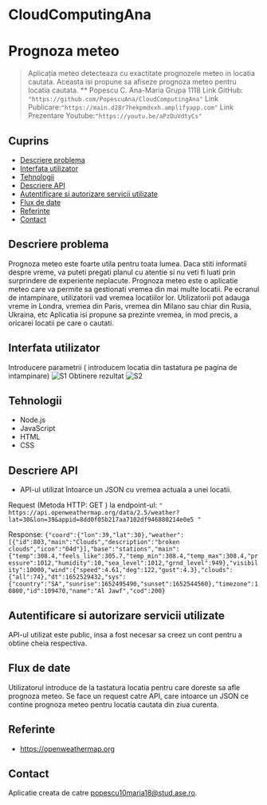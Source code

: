 # CloudComputingAna
# Prognoza meteo
> Aplicația meteo detecteaza cu exactitate prognozele meteo in locatia cautata. Aceasta isi propune sa afiseze prognoza meteo pentru locatia cautata.
**
Popescu C. Ana-Maria
Grupa 1118
 Link GitHub: `"https://github.com/PopescuAna/CloudComputingAna"`
 Link Publicare:`"https://main.d28r7hekpmdxxh.amplifyapp.com"`
 Link Prezentare Youtube:`"https://youtu.be/aPzDuVdtyCs"`

## Cuprins
* [Descriere problema](#descriere-problema)
* [Interfata utilizator](#Interfata-utiliator)
* [Tehnologii](#tehnologii)
* [Descriere API](#descriere-api)
* [Autentificare si autorizare servicii utilizate](#autentificare)
* [Flux de date](#flux-date)
* [Referinte](#referinte)
* [Contact](#contact)

## Descriere problema
Prognoza meteo este foarte utila pentru toata lumea. Daca stiti informatii despre vreme, va puteti pregati planul cu atentie si nu veti fi luati prin surprindere de experiente neplacute.
Prognoza meteo este o aplicatie meteo care va permite sa gestionati vremea din mai multe locatii. Pe ecranul de intampinare, utilizatorii vad vremea locatiilor lor.
Utilizatorii pot adauga vreme in Londra, vremea din Paris, vremea din Milano sau chiar din Rusia, Ukraina, etc
Aplicatia isi propune sa prezinte vremea, in mod precis, a oricarei locatii pe care o cautati.

## Interfata utilizator
Introducere parametrii ( introducem locatia din tastatura pe pagina de intampinare)
![S1](https://user-images.githubusercontent.com/105311980/168428590-6c8b34ec-bf94-43ec-a4c7-e95d4e422073.png)
Obtinere rezultat
![S2](https://user-images.githubusercontent.com/105311980/168428603-a2daa5e4-6598-4a66-a69d-20cfffa608ba.png)
## Tehnologii
* Node.js
* JavaScript
* HTML
* CSS

## Descriere API
* API-ul utilizat întoarce un JSON cu vremea actuala a unei locatii.

Request (Metoda HTTP: GET ) la endpoint-ul:
`" https://api.openweathermap.org/data/2.5/weather?lat=30&lon=39&appid=8dd0f05b217aa7102df946880214e0e5 "`

Response:
`{"coord":{"lon":39,"lat":30},"weather":[{"id":803,"main":"Clouds","description":"broken clouds","icon":"04d"}],"base":"stations","main":{"temp":308.4,"feels_like":305.7,"temp_min":308.4,"temp_max":308.4,"pressure":1012,"humidity":10,"sea_level":1012,"grnd_level":949},"visibility":10000,"wind":{"speed":4.61,"deg":122,"gust":4.3},"clouds":{"all":74},"dt":1652529432,"sys":{"country":"SA","sunrise":1652495490,"sunset":1652544560},"timezone":10800,"id":109470,"name":"Al Jawf","cod":200}`

## Autentificare si autorizare servicii utilizate
API-ul utilizat este public, insa a fost necesar sa creez un cont pentru a obtine cheia respectiva.

## Flux de date
Utilizatorul introduce de la tastatura locatia pentru care doreste sa afle prognoza meteo.
Se face un request catre API, care intoarce un JSON ce contine prognoza meteo pentru locatia cautata din ziua curenta.
## Referinte
* https://openweathermap.org

## Contact
Aplicatie creata de catre popescu10maria18@stud.ase.ro. 
